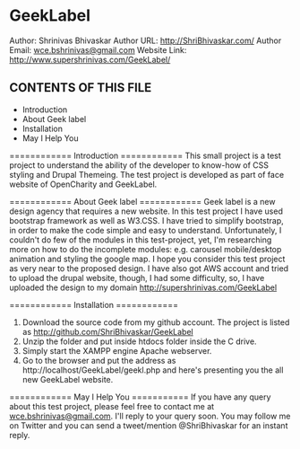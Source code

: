 # GeekLabel

Author: Shrinivas Bhivaskar
Author URL: http://ShriBhivaskar.com/
Author Email: wce.bshrinivas@gmail.com
Website Link: http://www.supershrinivas.com/GeekLabel/

CONTENTS OF THIS FILE
---------------------

 * Introduction
 * About Geek label
 * Installation 
 * May I Help You


============ Introduction ============
This small project is a test project to understand the ability of the developer to know-how of CSS styling and Drupal Themeing. 
The test project is developed as part of face website of OpenCharity and GeekLabel.

============ About Geek label ============ 
Geek label is a new design agency that requires a new website. In this test project I have used bootstrap framework as well as W3.CSS. I have tried to simplify bootstrap, in order to make the code simple and easy to understand. Unfortunately, I couldn't do few of the modules in this test-project, yet, I'm researching more on how to do the incomplete modules: e.g. carousel mobile/desktop animation and styling the google map. I hope you consider this test project as very near to the proposed design. I have also got AWS account and tried to upload the drupal website, though, I had some difficulty, so, I have uploaded the design to my domain http://supershrinivas.com/GeekLabel 


============ Installation ============
1. Download the source code from my github account. The project is listed as http://github.com/ShriBhivaskar/GeekLabel
2. Unzip the folder and put inside htdocs folder inside the C drive.
3. Simply start the XAMPP engine Apache webserver.
4. Go to the browser and put the address as http://localhost/GeekLabel/geekl.php and here's presenting you the all new GeekLabel website.


============ May I Help You ===========
If you have any query about this test project, please feel free to contact me at wce.bshrinivas@gmail.com. I'll reply to your query soon.
You may follow me on Twitter and you can send a tweet/mention @ShriBhivaskar for an instant reply.
